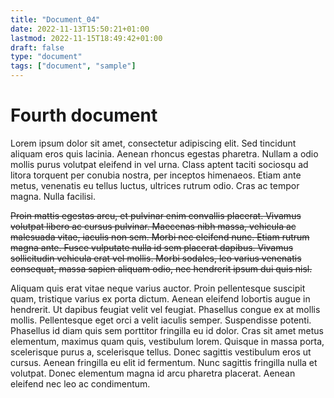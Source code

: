 ```yaml
---
title: "Document_04"
date: 2022-11-13T15:50:21+01:00
lastmod: 2022-11-15T18:49:42+01:00
draft: false
type: "document"
tags: ["document", "sample"]
---
```

# Fourth document
Lorem ipsum dolor sit amet, consectetur adipiscing elit. Sed tincidunt aliquam eros quis lacinia. Aenean rhoncus egestas pharetra. Nullam a odio mollis purus volutpat eleifend in vel urna. Class aptent taciti sociosqu ad litora torquent per conubia nostra, per inceptos himenaeos. Etiam ante metus, venenatis eu tellus luctus, ultrices rutrum odio. Cras ac tempor magna. Nulla facilisi.

~~Proin mattis egestas arcu, et pulvinar enim convallis placerat. Vivamus volutpat libero ac cursus pulvinar. Maecenas nibh massa, vehicula ac malesuada vitae, iaculis non sem. Morbi nec eleifend nunc. Etiam rutrum magna ante. Fusce vulputate nulla id sem placerat dapibus. Vivamus sollicitudin vehicula erat vel mollis. Morbi sodales, leo varius venenatis consequat, massa sapien aliquam odio, nec hendrerit ipsum dui quis nisl.~~

Aliquam quis erat vitae neque varius auctor. Proin pellentesque suscipit quam, tristique varius ex porta dictum. Aenean eleifend lobortis augue in hendrerit. Ut dapibus feugiat velit vel feugiat. Phasellus congue ex at mollis mollis. Pellentesque eget orci a velit iaculis semper. Suspendisse potenti. Phasellus id diam quis sem porttitor fringilla eu id dolor. Cras sit amet metus elementum, maximus quam quis, vestibulum lorem. Quisque in massa porta, scelerisque purus a, scelerisque tellus. Donec sagittis vestibulum eros ut cursus. Aenean fringilla eu elit id fermentum. Nunc sagittis fringilla nulla et volutpat. Donec elementum magna id arcu pharetra placerat. Aenean eleifend nec leo ac condimentum.